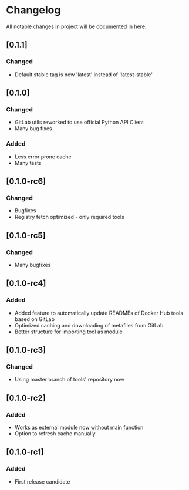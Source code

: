 # Changelog

All notable changes in project will be documented in here.

## [0.1.1]

### Changed

  - Default stable tag is now 'latest' instead of 'latest-stable'

## [0.1.0]

### Changed

 * GitLab utils reworked to use official Python API Client
 * Many bug fixes
### Added

 * Less error prone cache
 * Many tests

## [0.1.0-rc6]

### Changed

 * Bugfixes
 * Registry fetch optimized - only required tools

## [0.1.0-rc5]

### Changed

   * Many bugfixes

## [0.1.0-rc4]

### Added
 * Added feature to automatically update READMEs of Docker Hub tools based on GitLab
 * Optimized caching and downloading of metafiles from GitLab
 * Better structure for importing tool as module
## [0.1.0-rc3]

### Changed
- Using master branch of tools' repository now

## [0.1.0-rc2]

### Added

- Works as external module now without main function 
- Option to refresh cache manually

## [0.1.0-rc1]

### Added
- First release candidate

